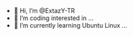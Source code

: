 - 👋 Hi, I’m @ExtazY-TR
- 👀 I’m coding interested in ...
- 🌱 I’m currently learning Ubuntu Linux ...

<!---
ExtazY-TR/ExtazY-ÇAKIROGLU is a ✨ special ✨ repository because its `README.md` (this file) appears on your GitHub profile.
You can click the Preview link to take a look at your changes.
--->
